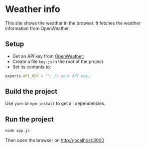 # Weather info

This site shows the weather in the browser. It fetches the weather information from OpenWeather.

## Setup

* Get an API key from [OpenWeather](https://openweathermap.org);
* Create a file `key.js` in the root of the project
* Set its contents to: 
```js
exports.API_KEY = ''; // your API key;
```

## Build the project

Use `yarn` or `npm install` to get all dependencies.

## Run the project

```bash
node app.js
```


Then open the browser on [http://localhost:3000](http://localhost:3000)
 